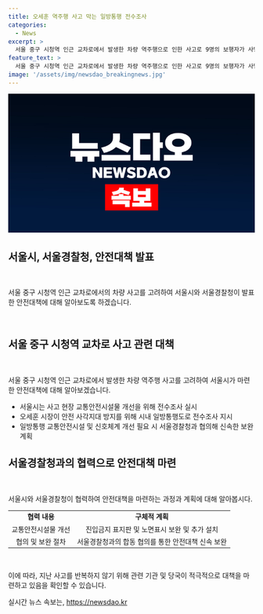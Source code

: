 ```yaml
---
title: 오세훈 역주행 사고 막는 일방통행 전수조사
categories:
  - News
excerpt: >
  서울 중구 시청역 인근 교차로에서 발생한 차량 역주행으로 인한 사고로 9명의 보행자가 사망하고 14명이 부상을 입었으며, 이에 따라 서울시는 시내 일방통행도로를 전수조사하여 교통안전시설 및 신호체계를 개선할 계획이다. 서울경찰청과 합동으로 소공동 사고현장에 대한 안전대책을 마련할 예정이며, 진입금지 표지판과 노면표시를 보완·추가 설치하여 운전자들의 안전을 보다 명확히 보장할 것이다.
feature_text: >
  서울 중구 시청역 인근 교차로에서 발생한 차량 역주행으로 인한 사고로 9명의 보행자가 사망하고 14명이 부상을 입었으며, 이에 따라 서울시는 시내 일방통행도로를 전수조사하여 교통안전시설 및 신호체계를 개선할 계획이다. 서울경찰청과 합동으로 소공동 사고현장에 대한 안전대책을 마련할 예정이며, 진입금지 표지판과 노면표시를 보완·추가 설치하여 운전자들의 안전을 보다 명확히 보장할 것이다.
image: '/assets/img/newsdao_breakingnews.jpg'
---
```


<p><img src="/assets/img/newsdao_breakingnews.jpg" alt="ranknews 속보" /></p>

<h2 data-ke-size="size26">서울시, 서울경찰청, 안전대책 발표</h2>

<p data-ke-size="size16">&nbsp;</p>

<p>서울 중구 시청역 인근 교차로에서의 차량 사고를 고려하여 서울시와 서울경찰청이 발표한 안전대책에 대해 알아보도록 하겠습니다.</p>

<p data-ke-size="size16">&nbsp;</p>

<h2 data-ke-size="size24">서울 중구 시청역 교차로 사고 관련 대책</h2>

<p data-ke-size="size16">&nbsp;</p>

<p>서울 중구 시청역 인근 교차로에서 발생한 차량 역주행 사고를 고려하여 서울시가 마련한 안전대책에 대해 알아보겠습니다.</p>

<ul>
<li>서울시는 사고 현장 교통안전시설물 개선을 위해 전수조사 실시</li>
<li>오세훈 시장이 안전 사각지대 방지를 위해 시내 일방통행도로 전수조사 지시</li>
<li>일방통행 교통안전시설 및 신호체계 개선 필요 시 서울경찰청과 협의해 신속한 보완 계획</li>
</ul>

<h2 data-ke-size="size24">서울경찰청과의 협력으로 안전대책 마련</h2>

<p data-ke-size="size16">&nbsp;</p>

<p>서울시와 서울경찰청이 협력하여 안전대책을 마련하는 과정과 계획에 대해 알아봅시다.</p>

<table>
<tr>
<td style="text-align: center; height: 17px;"><b>협력 내용</b></td>
<td style="text-align: center; height: 17px;"><b>구체적 계획</b></td>
</tr>
<tr>
<td style="text-align: center; height: 17px;">교통안전시설물 개선</td>
<td style="text-align: center; height: 17px;">진입금지 표지판 및 노면표시 보완 및 추가 설치</td>
</tr>
<tr>
<td style="text-align: center; height: 17px;">협의 및 보완 절차</td>
<td style="text-align: center; height: 17px;">서울경찰청과의 합동 협의를 통한 안전대책 신속 보완</td>
</tr>
</table>

<p data-ke-size="size16">&nbsp;</p>

<p>이에 따라, 지난 사고를 반복하지 않기 위해 관련 기관 및 당국이 적극적으로 대책을 마련하고 있음을 확인할 수 있습니다.</p>
실시간 뉴스 속보는, <a href="https://newsdao.kr" rel="dofollow">https://newsdao.kr</a>


